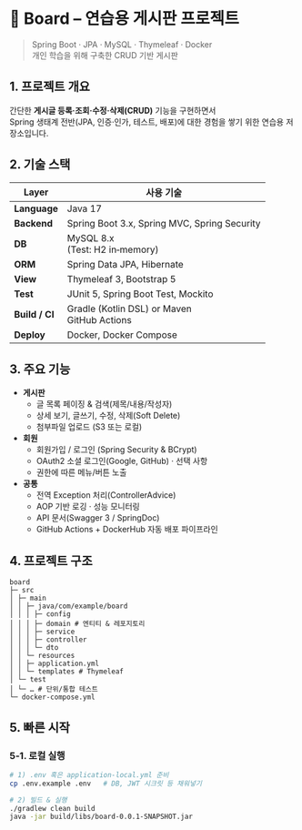 # 📌 Board – 연습용 게시판 프로젝트
> Spring Boot · JPA · MySQL · Thymeleaf · Docker  
> 개인 학습을 위해 구축한 CRUD 기반 게시판

## 1. 프로젝트 개요
간단한 **게시글 등록·조회·수정·삭제(CRUD)** 기능을 구현하면서  
Spring 생태계 전반(JPA, 인증·인가, 테스트, 배포)에 대한 경험을 쌓기 위한 연습용 저장소입니다.

## 2. 기술 스택
|  Layer  |  사용 기술 |
|---------|-----------|
| **Language** | Java 17 | 
| **Backend**  | Spring Boot 3.x, Spring MVC, Spring Security |
| **DB** | MySQL 8.x <br> (Test: H2 in‑memory) | 
| **ORM** | Spring Data JPA, Hibernate | 
| **View** | Thymeleaf 3, Bootstrap 5 | 
| **Test** | JUnit 5, Spring Boot Test, Mockito | 
| **Build / CI** | Gradle (Kotlin DSL) or Maven <br> GitHub Actions | 
| **Deploy** | Docker, Docker Compose | 

## 3. 주요 기능
- **게시판**
  - 글 목록 페이징 & 검색(제목/내용/작성자)
  - 상세 보기, 글쓰기, 수정, 삭제(Soft Delete)
  - 첨부파일 업로드 (S3 또는 로컬)
- **회원**
  - 회원가입 / 로그인 (Spring Security & BCrypt)
  - OAuth2 소셜 로그인(Google, GitHub) · 선택 사항
  - 권한에 따른 메뉴/버튼 노출
- **공통**
  - 전역 Exception 처리(ControllerAdvice)
  - AOP 기반 로깅 · 성능 모니터링
  - API 문서(Swagger 3 / SpringDoc)
  - GitHub Actions + DockerHub 자동 배포 파이프라인

## 4. 프로젝트 구조
```
board
├─ src
│ ├─ main
│ │ ├─ java/com/example/board
│ │ │ ├─ config
│ │ │ ├─ domain # 엔티티 & 레포지토리
│ │ │ ├─ service
│ │ │ ├─ controller
│ │ │ └─ dto
│ │ └─ resources
│ │ ├─ application.yml
│ │ └─ templates # Thymeleaf
│ └─ test
│ └─ … # 단위/통합 테스트
└─ docker-compose.yml
```

## 5. 빠른 시작

### 5‑1. 로컬 실행
```bash
# 1) .env 혹은 application-local.yml 준비
cp .env.example .env   # DB, JWT 시크릿 등 채워넣기

# 2) 빌드 & 실행
./gradlew clean build
java -jar build/libs/board-0.0.1-SNAPSHOT.jar


